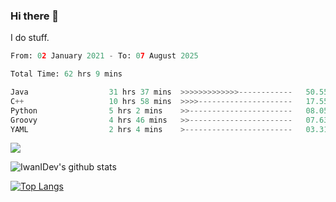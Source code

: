 ### Hi there 👋
I do stuff.

<!--START_SECTION:waka-->

```python
From: 02 January 2021 - To: 07 August 2025

Total Time: 62 hrs 9 mins

Java                  31 hrs 37 mins  >>>>>>>>>>>>>------------   50.55 %
C++                   10 hrs 58 mins  >>>>---------------------   17.55 %
Python                5 hrs 2 mins    >>-----------------------   08.05 %
Groovy                4 hrs 46 mins   >>-----------------------   07.63 %
YAML                  2 hrs 4 mins    >------------------------   03.31 %
```

<!--END_SECTION:waka-->

![](https://komarev.com/ghpvc/?username=IwanIDev&color=orange)

![IwanIDev's github stats](https://github-readme-stats.vercel.app/api?username=IwanIDev&count_private=true&show_icons=true&theme=gruvbox&include_all_commits=true)

[![Top Langs](https://github-readme-stats.vercel.app/api/top-langs/?username=IwanIDev&theme=gruvbox)](https://github.com/anuraghazra/github-readme-stats)
